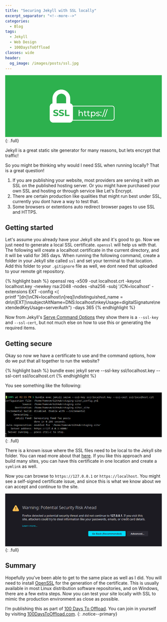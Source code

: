 ```yaml
---
title: "Securing Jekyll with SSL locally"
excerpt_separator: "<!--more-->"
categories:
  - Blog
tags:
  - Jekyll
  - Web Design
  - 100DaysToOffload
classes: wide
header:
  og_image: /images/posts/ssl.jpg
---
```


![SSL header](/images/posts/ssl.jpg)
{: .full}

Jekyll is a great static site generator for many reasons, but lets encrypt that traffic! 

<!--more-->

So you might be thinking why would I need SSL when running locally? That is a great question! 

1. If you are publishing your website, most providers are serving it with an SSL on the published hosting server. Or you might have purchased your own SSL and hosting or through service like Let's Encrypt. 
2. There are certain production like qualities that might run best under SSL, currently you dont have a way to test that. 
3. Some browsers or extentions auto redirect browser pages to use SSL and HTTPS.

## Getting started

Let's assume you already have your Jekyll site and it's good to go. Now we just need to generate a local SSL certificate. `openssl` will help us with that. The following will create a localhost certificate in the current directory, and it will be valid for 365 days. When running the following command, create a folder in your Jekyll site called `ssl` and set your terminal to that location. Add this folder to your `.gitignore` file as well, we dont need that uploaded to your remote git repository. 

{% highlight bash %}
openssl req -x509 -out localhost.crt -keyout localhost.key -newkey rsa:2048 -nodes -sha256 -subj '/CN=localhost' -extensions EXT -config <( \
   printf "[dn]\nCN=localhost\n[req]\ndistinguished_name = dn\n[EXT]\nsubjectAltName=DNS:localhost\nkeyUsage=digitalSignature\nextendedKeyUsage=serverAuth") -days 365
{% endhighlight %}

Now from Jekyll's [Serve Command Options](https://jekyllrb.com/docs/configuration/options/#serve-command-options) they show there is a `--ssl-key` and `--ssl-cert`, but not much else on how to use this or generating the required items. 

## Getting secure

Okay so now we have a certificate to use and the command options, how do we put that all together to run the website? 

{% highlight bash %}
bundle exec jekyll serve --ssl-key ssl/localhost.key --ssl-cert ssl/localhost.crt
{% endhighlight %}

You see something like the following: 

![SSL header](/images/posts/jekyll-ssl.png)
{: .full}

There is a known issue where the SSL files need to be local to the Jekyll site folder. You can read more about that [here](https://github.com/jekyll/jekyll/issues/5046). If you like this approach and build many sites, you can have this certificate in one location and create a `symlink` as well. 

Now you can browse to `https://127.0.0.1` or `https://localhost`. You might see a self-signed certificate issue, and since this is what we know about we can accept and continue to the site. 

![SSL browser warning](/images/posts/browser-warning.png)
{: .full}

## Summary

Hopefully you've been able to get to the same place as well as I did. You will need to install [OpenSSL](https://www.openssl.org/) for the generation of the certificate. This is usually available in most Linux distribution software repositories, and on Windows, there are a few extra steps. Now you can test your site locally with SSL to mimic the production environment as close as possible. 

I’m publishing this as part of [100 Days To Offload](/100DaysToOffload/). You can join in yourself by visiting [100DaysToOffload.com](https://100DaysToOffload.com).
{: .notice--primary}